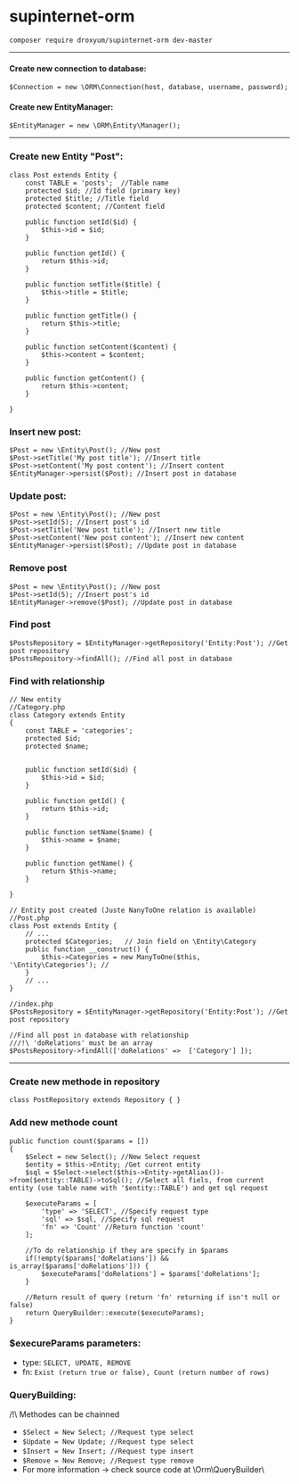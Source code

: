 # supinternet-orm

`composer require droxyum/supinternet-orm dev-master`

---
 #### Create new connection to database: 
 `$Connection = new \ORM\Connection(host, database, username, password);`
 
 #### Create new EntityManager: 
 `$EntityManager = new \ORM\Entity\Manager();`
 
---
### Create new Entity "Post":

```
class Post extends Entity {
    const TABLE = 'posts';  //Table name
	protected $id; //Id field (primary key)
	protected $title; //Title field
	protected $content; //Content field
	
	public function setId($id) { 
		$this->id = $id;
	} 
 
	public function getId() { 
		return $this->id;
	} 
 
	public function setTitle($title) { 
		$this->title = $title;
	} 
 
	public function getTitle() { 
		return $this->title;
	} 
 
	public function setContent($content) { 
		$this->content = $content;
	} 
 
	public function getContent() { 
		return $this->content;
	} 

}
```

### Insert new post:
```
$Post = new \Entity\Post(); //New post
$Post->setTitle('My post title'); //Insert title
$Post->setContent('My post content'); //Insert content
$EntityManager->persist($Post); //Insert post in database
```

### Update post:
```
$Post = new \Entity\Post(); //New post
$Post->setId(5); //Insert post's id
$Post->setTitle('New post title'); //Insert new title
$Post->setContent('New post content'); //Insert new content
$EntityManager->persist($Post); //Update post in database
```

### Remove post
```
$Post = new \Entity\Post(); //New post
$Post->setId(5); //Insert post's id
$EntityManager->remove($Post); //Update post in database
```

### Find post
```
$PostsRepository = $EntityManager->getRepository('Entity:Post'); //Get post repository
$PostsRepository->findAll(); //Find all post in database
```

### Find with relationship
```
// New entity
//Category.php
class Category extends Entity 
{ 
	const TABLE = 'categories'; 
	protected $id; 
	protected $name; 
 
 
	public function setId($id) { 
		$this->id = $id;
	} 
 
	public function getId() { 
		return $this->id;
	} 
 
	public function setName($name) { 
		$this->name = $name;
	} 
 
	public function getName() { 
		return $this->name;
	} 
 
}

// Entity post created (Juste NanyToOne relation is available)
//Post.php
class Post extends Entity {
    // ...
    protected $Categories; 	 // Join field on \Entity\Category
    public function __construct() {
        $this->Categories = new ManyToOne($this, '\Entity\Categories'); //
    }
    // ...
}

//index.php
$PostsRepository = $EntityManager->getRepository('Entity:Post'); //Get post repository

//Find all post in database with relationship
///!\ 'doRelations' must be an array 
$PostsRepository->findAll(['doRelations' =>  ['Category'] ]);
```

---

### Create new methode in repository
```
class PostRepository extends Repository { } 
```

### Add new methode count
```
public function count($params = [])
{
    $Select = new Select(); //New Select request
    $entity = $this->Entity; /Get current entity
    $sql = $Select->select($this->Entity->getAlias())->from($entity::TABLE)->toSql(); //Select all fiels, from current entity (use table name with '$entity::TABLE') and get sql request

    $executeParams = [
        'type' => 'SELECT', //Specify request type
        'sql' => $sql, //Specify sql request
        'fn' => 'Count' //Return function 'count'
    ];

    //To do relationship if they are specify in $params
    if(!empty($params['doRelations']) && is_array($params['doRelations'])) {
        $executeParams['doRelations'] = $params['doRelations'];
    }
    
    //Return result of query (return 'fn' returning if isn't null or false)
    return QueryBuilder::execute($executeParams);
}
```

### $execureParams parameters:
- type: `SELECT, UPDATE, REMOVE`
- fn: `Exist (return true or false), Count (return number of rows)`

### QueryBuilding:
/!\ Methodes can be chainned
- `$Select = New Select; //Request type select`
- `$Update = New Update; //Request type select`
- `$Insert = New Insert; //Request type insert`
- `$Remove = New Remove; //Request type remove`
- For more information -> check source code at \Orm\QueryBuilder\
